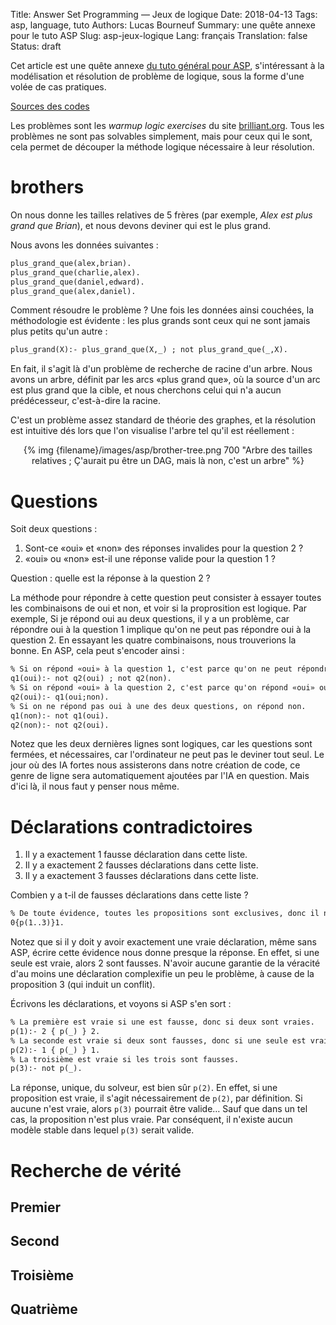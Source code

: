 Title: Answer Set Programming — Jeux de logique
Date: 2018-04-13
Tags: asp, language, tuto
Authors: Lucas Bourneuf
Summary: une quête annexe pour le tuto ASP
Slug: asp-jeux-logique
Lang: français
Translation: false
Status: draft

Cet article est une quête annexe [du tuto général pour ASP]({filename}/articles/asp-tuto.mkd),
s'intéressant à la modélisation et résolution de problème de logique, sous la forme d'une volée de cas pratiques.

[Sources des codes](https://github.com/Aluriak/learning-ASP/tree/master/brilliant/logic%5Fwarmup)

Les problèmes sont les *warmup logic exercises* du site [brilliant.org](https://brilliant.org).
Tous les problèmes ne sont pas solvables simplement, mais pour ceux qui le sont,
cela permet de découper la méthode logique nécessaire à leur résolution.


# brothers
On nous donne les tailles relatives de 5 frères (par exemple, *Alex est plus grand que Brian*), et nous devons deviner qui est le plus grand.

Nous avons les données suivantes :

```asp
plus_grand_que(alex,brian).
plus_grand_que(charlie,alex).
plus_grand_que(daniel,edward).
plus_grand_que(alex,daniel).
```

Comment résoudre le problème ? Une fois les données ainsi couchées, la méthodologie est évidente : les plus grands sont ceux qui ne sont jamais plus petits qu'un autre :

```asp
plus_grand(X):- plus_grand_que(X,_) ; not plus_grand_que(_,X).
```

En fait, il s'agit là d'un problème de recherche de racine d'un arbre. Nous avons un arbre, définit par les arcs «plus grand que», où la source d'un arc est plus grand que la cible,
et nous cherchons celui qui n'a aucun prédécesseur, c'est-à-dire la racine.

C'est un problème assez standard de théorie des graphes, et la résolution est intuitive dés lors que l'on visualise l'arbre tel qu'il est réellement :

<center>{% img {filename}/images/asp/brother-tree.png 700 "Arbre des tailles relatives ; Ç'aurait pu être un DAG, mais là non, c'est un arbre" %}</center>


# Questions
Soit deux questions :

1. Sont-ce «oui» et «non» des réponses invalides pour la question 2 ?
2. «oui» ou «non» est-il une réponse valide pour la question 1 ?

Question : quelle est la réponse à la question 2 ?

La méthode pour répondre à cette question peut consister à essayer toutes les combinaisons de oui et non, et voir si la proprosition est logique. Par exemple,
Si je répond oui au deux questions, il y a un problème, car répondre oui à la question 1 implique qu'on ne peut pas répondre oui à la question 2.
En essayant les quatre combinaisons, nous trouverions la bonne. En ASP, cela peut s'encoder ainsi :

```asp
% Si on répond «oui» à la question 1, c'est parce qu'on ne peut répondre ni oui ni non à la question 2.
q1(oui):- not q2(oui) ; not q2(non).
% Si on répond «oui» à la question 2, c'est parce qu'on répond «oui» ou «non» à la question 1.
q2(oui):- q1(oui;non).
% Si on ne répond pas oui à une des deux questions, on répond non.
q1(non):- not q1(oui).
q2(non):- not q2(oui).
```

Notez que les deux dernières lignes sont logiques, car les questions sont fermées, et nécessaires, car l'ordinateur ne peut pas le deviner tout seul.
Le jour où des IA fortes nous assisterons dans notre création de code, ce genre de ligne sera automatiquement ajoutées par l'IA en question.
Mais d'ici là, il nous faut y penser nous même.



# Déclarations contradictoires

1. Il y a exactement 1 fausse déclaration dans cette liste.
2. Il y a exactement 2 fausses déclarations dans cette liste.
3. Il y a exactement 3 fausses déclarations dans cette liste.

Combien y a t-il de fausses déclarations dans cette liste ?

```asp
% De toute évidence, toutes les propositions sont exclusives, donc il ne peut y avoir qu'une seule de vraie, ou aucune.
0{p(1..3)}1.
```

Notez que si il y doit y avoir exactement une vraie déclaration, même sans ASP,
écrire cette évidence nous donne presque la réponse. En effet, si une seule est vraie, alors 2 sont fausses.
N'avoir aucune garantie de la véracité d'au moins une déclaration complexifie un peu le problème, à cause de la proposition 3 (qui induit un conflit).

Écrivons les déclarations, et voyons si ASP s'en sort :

```asp
% La première est vraie si une est fausse, donc si deux sont vraies.
p(1):- 2 { p(_) } 2.
% La seconde est vraie si deux sont fausses, donc si une seule est vraie.
p(2):- 1 { p(_) } 1.
% La troisième est vraie si les trois sont fausses.
p(3):- not p(_).
```

La réponse, unique, du solveur, est bien sûr `p(2)`. En effet, si une proposition est vraie, il s'agit nécessairement de `p(2)`, par définition.
Si aucune n'est vraie, alors `p(3)` pourrait être valide… Sauf que dans un tel cas, la proposition n'est plus vraie.
Par conséquent, il n'existe aucun modèle stable dans lequel `p(3)` serait valide.



# Recherche de vérité

## Premier
## Second
## Troisième
## Quatrième
